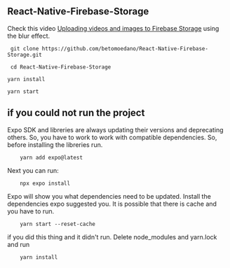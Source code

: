 ## React-Native-Firebase-Storage

Check this video [Uploading videos and images to Firebase Storage](https://codewithbeto.dev/projects/firebase-storage) using the blur effect.

```
 git clone https://github.com/betomoedano/React-Native-Firebase-Storage.git
```

```
 cd React-Native-Firebase-Storage
```

```
yarn install
```

```
yarn start
```

## if you could not run the project

Expo SDK and libreries are always updating their versions and deprecating others. So, you have to work to work with compatible dependencies. So, before installing the libreries run.

```
    yarn add expo@latest
```

Next you can run:

```
    npx expo install
```

Expo will show you what dependencies need to be updated. Install the dependencies expo suggested you. It is possible that there is cache and you have to run.

```
    yarn start --reset-cache
```

if you did this thing and it didn't run. Delete node_modules and yarn.lock and run

```
    yarn install
```
